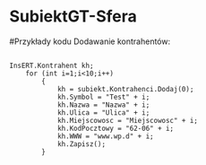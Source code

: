 # SubiektGT-Sfera

#Przykłady kodu
Dodawanie kontrahentów:
```

InsERT.Kontrahent kh;
	for (int i=1;i<10;i++)
		{
			kh = subiekt.Kontrahenci.Dodaj(0);
			kh.Symbol = "Test" + i;
			kh.Nazwa = "Nazwa" + i;
			kh.Ulica = "Ulica" + i;
			kh.Miejscowosc = "Miejscowosc" + i;
			kh.KodPocztowy = "62-06" + i;
			kh.WWW = "www.wp.d" + i;
			kh.Zapisz();
		}
```		
